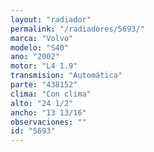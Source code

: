 ```yaml
---
layout: "radiador"
permalink: "/radiadores/5693/"
marca: "Volvo"
modelo: "S40"
ano: "2002"
motor: "L4 1.9"
transmision: "Automática"
parte: "438152"
clima: "Con clima"
alto: "24 1/2"
ancho: "13 13/16"
observaciones: ""
id: "5693"
---
```


